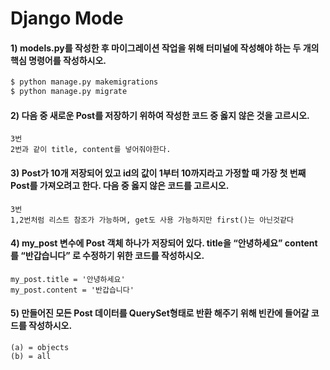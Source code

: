 # Django Mode

#### 1) models.py를 작성한 후 마이그레이션 작업을 위해 터미널에 작성해야 하는 두 개의 핵심 명령어를 작성하시오.  
```python
$ python manage.py makemigrations  
$ python manage.py migrate
```

#### 2) 다음 중 새로운 Post를 저장하기 위하여 작성한 코드 중 옳지 않은 것을 고르시오.  
```
3번  
2번과 같이 title, content를 넣어줘야한다.
```
#### 3) Post가 10개 저장되어 있고 id의 값이 1부터 10까지라고 가정할 때 가장 첫 번째 Post를 가져오려고 한다. 다음 중 옳지 않은 코드를 고르시오.  
  
```
3번
1,2번처럼 리스트 참조가 가능하며, get도 사용 가능하지만 first()는 아닌것같다
```  
  
#### 4) my_post 변수에 Post 객체 하나가 저장되어 있다. title을 “안녕하세요” content를 “반갑습니다” 로 수정하기 위한 코드를 작성하시오.  
```
my_post.title = '안녕하세요'
my_post.content = '반갑습니다'
```
#### 5) 만들어진 모든 Post 데이터를 QuerySet형태로 반환 해주기 위해 빈칸에 들어갈 코드를 작성하시오.  
```
(a) = objects
(b) = all
```